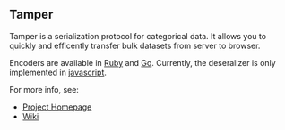 ## Tamper

Tamper is a serialization protocol for categorical data.  It allows you to quickly and efficently transfer bulk datasets from server to browser.

Encoders are available in [Ruby]() and [Go]().  Currently, the deseralizer is only implemented in [javascript](https://github.com/newsdev/tamper/blob/opensource/clients/js/tamper.js).

For more info, see:
  * [Project Homepage](http://newsdev.github.io/tamper/)
  * [Wiki](https://github.com/newsdev/tamper/wiki)
